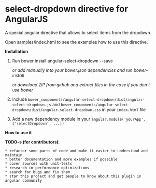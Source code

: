 select-dropdown directive for AngularJS
========================

A special angular directive that allows to select items from the dropdown.

Open samples/index.html to see the examples how to use this directive.

**Installation**

1. Run bower install angular-select-dropdown --save

    *or add manually into your bower.json dependencies and run bower-install*
    
    *or download ZIP from github and extract files in the case if you don't use bower*
    
2. Include `bower_components/angular-select-dropdown/dist/angular-select-dropdown.js` and 
 `bower_components/angular-select-dropdown/dist/angular-select-dropdown.css` in your `index.html` file

3. Add a new dependency module in your `angular.module('yourApp', ['selectDropdown', ...])`

**How to use it**


**TODO-s (for contributors)**:

    * refactor some parts of code and make it easier to understand and maintain
    * better documentation and more examples if possible
    * cover sources with unit-tests
    * research in performance optimizations
    * search for bugs and fix them
    * star this project and get people to know about this plugin in angular community
